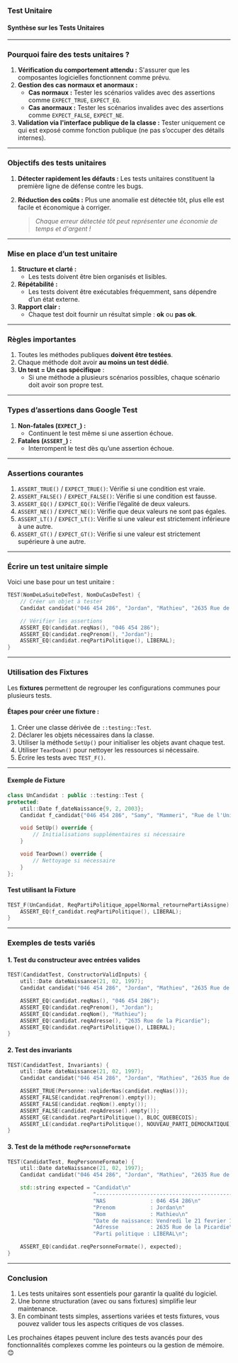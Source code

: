 ### Test Unitaire

#### **Synthèse sur les Tests Unitaires**

---

### **Pourquoi faire des tests unitaires ?**
1. **Vérification du comportement attendu :** S'assurer que les composantes logicielles fonctionnent comme prévu.
2. **Gestion des cas normaux et anormaux :**
   - **Cas normaux :** Tester les scénarios valides avec des assertions comme `EXPECT_TRUE`, `EXPECT_EQ`.
   - **Cas anormaux :** Tester les scénarios invalides avec des assertions comme `EXPECT_FALSE`, `EXPECT_NE`.
3. **Validation via l'interface publique de la classe :** Tester uniquement ce qui est exposé comme fonction publique (ne pas s’occuper des détails internes).

---

### **Objectifs des tests unitaires**
1. **Détecter rapidement les défauts :** Les tests unitaires constituent la première ligne de défense contre les bugs.
2. **Réduction des coûts :** Plus une anomalie est détectée tôt, plus elle est facile et économique à corriger.

   > *Chaque erreur détectée tôt peut représenter une économie de temps et d'argent !*

---

### **Mise en place d’un test unitaire**
1. **Structure et clarté :**
   - Les tests doivent être bien organisés et lisibles.
2. **Répétabilité :**
   - Les tests doivent être exécutables fréquemment, sans dépendre d’un état externe.
3. **Rapport clair :**
   - Chaque test doit fournir un résultat simple : **ok** ou **pas ok**.

---

### **Règles importantes**
1. Toutes les méthodes publiques **doivent être testées**.
2. Chaque méthode doit avoir **au moins un test dédié**.
3. **Un test = Un cas spécifique** :
   - Si une méthode a plusieurs scénarios possibles, chaque scénario doit avoir son propre test.

---

### **Types d’assertions dans Google Test**
1. **Non-fatales (`EXPECT_`) :**
   - Continuent le test même si une assertion échoue.
2. **Fatales (`ASSERT_`) :**
   - Interrompent le test dès qu’une assertion échoue.

---

### **Assertions courantes**
1. `ASSERT_TRUE()` / `EXPECT_TRUE()`: Vérifie si une condition est vraie.
2. `ASSERT_FALSE()` / `EXPECT_FALSE()`: Vérifie si une condition est fausse.
3. `ASSERT_EQ()` / `EXPECT_EQ()`: Vérifie l’égalité de deux valeurs.
4. `ASSERT_NE()` / `EXPECT_NE()`: Vérifie que deux valeurs ne sont pas égales.
5. `ASSERT_LT()` / `EXPECT_LT()`: Vérifie si une valeur est strictement inférieure à une autre.
6. `ASSERT_GT()` / `EXPECT_GT()`: Vérifie si une valeur est strictement supérieure à une autre.

---

### **Écrire un test unitaire simple**

Voici une base pour un test unitaire :
```c++
TEST(NomDeLaSuiteDeTest, NomDuCasDeTest) {
    // Créer un objet à tester
    Candidat candidat("046 454 286", "Jordan", "Mathieu", "2635 Rue de la Picardie", dateNaissance, LIBERAL);

    // Vérifier les assertions
    ASSERT_EQ(candidat.reqNas(), "046 454 286");
    ASSERT_EQ(candidat.reqPrenom(), "Jordan");
    ASSERT_EQ(candidat.reqPartiPolitique(), LIBERAL);
}
```

---

### **Utilisation des Fixtures**
Les **fixtures** permettent de regrouper les configurations communes pour plusieurs tests.

#### Étapes pour créer une fixture :
1. Créer une classe dérivée de `::testing::Test`.
2. Déclarer les objets nécessaires dans la classe.
3. Utiliser la méthode `SetUp()` pour initialiser les objets avant chaque test.
4. Utiliser `TearDown()` pour nettoyer les ressources si nécessaire.
5. Écrire les tests avec `TEST_F()`.

---

#### **Exemple de Fixture**
```c++
class UnCandidat : public ::testing::Test {
protected:
    util::Date f_dateNaissance{9, 2, 2003};
    Candidat f_candidat{"046 454 286", "Samy", "Mammeri", "Rue de l'Université", f_dateNaissance, LIBERAL};

    void SetUp() override {
        // Initialisations supplémentaires si nécessaire
    }

    void TearDown() override {
        // Nettoyage si nécessaire
    }
};
```

#### **Test utilisant la Fixture**
```c++
TEST_F(UnCandidat, ReqPartiPolitique_appelNormal_retournePartiAssigne) {
    ASSERT_EQ(f_candidat.reqPartiPolitique(), LIBERAL);
}
```

---

### **Exemples de tests variés**

#### 1. **Test du constructeur avec entrées valides**
```c++
TEST(CandidatTest, ConstructorValidInputs) {
    util::Date dateNaissance(21, 02, 1997);
    Candidat candidat("046 454 286", "Jordan", "Mathieu", "2635 Rue de la Picardie", dateNaissance, LIBERAL);

    ASSERT_EQ(candidat.reqNas(), "046 454 286");
    ASSERT_EQ(candidat.reqPrenom(), "Jordan");
    ASSERT_EQ(candidat.reqNom(), "Mathieu");
    ASSERT_EQ(candidat.reqAdresse(), "2635 Rue de la Picardie");
    ASSERT_EQ(candidat.reqPartiPolitique(), LIBERAL);
}
```

#### 2. **Test des invariants**
```c++
TEST(CandidatTest, Invariants) {
    util::Date dateNaissance(21, 02, 1997);
    Candidat candidat("046 454 286", "Jordan", "Mathieu", "2635 Rue de la Picardie", dateNaissance, LIBERAL);

    ASSERT_TRUE(Personne::validerNas(candidat.reqNas()));
    ASSERT_FALSE(candidat.reqPrenom().empty());
    ASSERT_FALSE(candidat.reqNom().empty());
    ASSERT_FALSE(candidat.reqAdresse().empty());
    ASSERT_GE(candidat.reqPartiPolitique(), BLOC_QUEBECOIS);
    ASSERT_LE(candidat.reqPartiPolitique(), NOUVEAU_PARTI_DEMOCRATIQUE);
}
```

#### 3. **Test de la méthode `reqPersonneFormate`**
```c++
TEST(CandidatTest, ReqPersonneFormate) {
    util::Date dateNaissance(21, 02, 1997);
    Candidat candidat("046 454 286", "Jordan", "Mathieu", "2635 Rue de la Picardie", dateNaissance, LIBERAL);

    std::string expected = "Candidat\n"
                           "----------------------------------------------\n"
                           "NAS              : 046 454 286\n"
                           "Prenom           : Jordan\n"
                           "Nom              : Mathieu\n"
                           "Date de naissance: Vendredi le 21 fevrier 1997\n"
                           "Adresse          : 2635 Rue de la Picardie\n"
                           "Parti politique : LIBERAL\n";

    ASSERT_EQ(candidat.reqPersonneFormate(), expected);
}
```

---

### **Conclusion**
1. Les tests unitaires sont essentiels pour garantir la qualité du logiciel.
2. Une bonne structuration (avec ou sans fixtures) simplifie leur maintenance.
3. En combinant tests simples, assertions variées et tests fixtures, vous pouvez valider tous les aspects critiques de vos classes.

Les prochaines étapes peuvent inclure des tests avancés pour des fonctionnalités complexes comme les pointeurs ou la gestion de mémoire. 😊